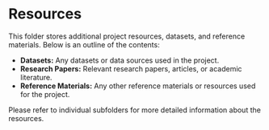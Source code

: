 # Resources

This folder stores additional project resources, datasets, and reference materials. Below is an outline of the contents:

- **Datasets:** Any datasets or data sources used in the project.
- **Research Papers:** Relevant research papers, articles, or academic literature.
- **Reference Materials:** Any other reference materials or resources used for the project.

Please refer to individual subfolders for more detailed information about the resources.

